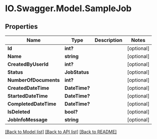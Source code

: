 # IO.Swagger.Model.SampleJob
## Properties

Name | Type | Description | Notes
------------ | ------------- | ------------- | -------------
**Id** | **int?** |  | [optional] 
**Name** | **string** |  | [optional] 
**CreatedByUserId** | **int?** |  | [optional] 
**Status** | **JobStatus** |  | [optional] 
**NumberOfDocuments** | **int?** |  | [optional] 
**CreatedDateTime** | **DateTime?** |  | [optional] 
**StartedDateTime** | **DateTime?** |  | [optional] 
**CompletedDateTime** | **DateTime?** |  | [optional] 
**IsDeleted** | **bool?** |  | [optional] 
**JobInfoMessage** | **string** |  | [optional] 

[[Back to Model list]](../README.md#documentation-for-models) [[Back to API list]](../README.md#documentation-for-api-endpoints) [[Back to README]](../README.md)

